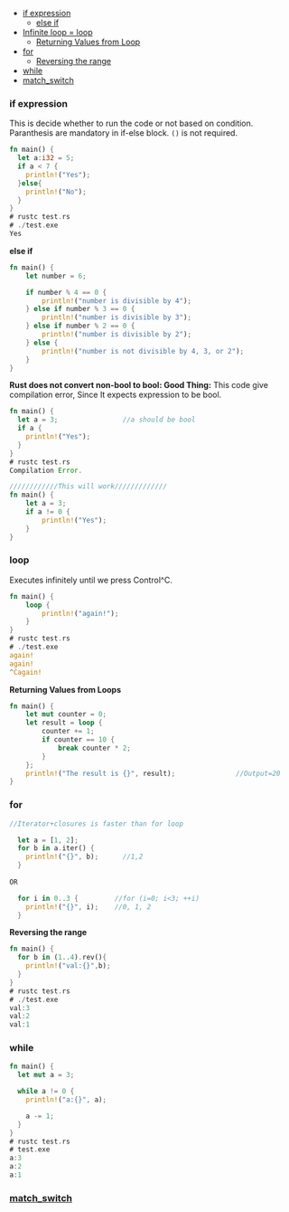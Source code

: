 - [if expression](#if)
  - [else if](#elseif)
- [Infinite loop = loop](#loop)
  - [Returning Values from Loop](#ret)
- [for](#for)
  - [Reversing the range](#rev)
- [while](#while)
- [match_switch](#match)

<a name=if></a>
### if expression
This is decide whether to run the code or not based on condition. Paranthesis are mandatory in if-else block. `()` is not required.
```rs
fn main() {
  let a:i32 = 5;
  if a < 7 {
    println!("Yes");
  }else{
    println!("No");
  }
}  
# rustc test.rs
# ./test.exe
Yes
```
<a name=elseif></a>
**else if**
```rs
fn main() {
    let number = 6;

    if number % 4 == 0 {
        println!("number is divisible by 4");
    } else if number % 3 == 0 {
        println!("number is divisible by 3");
    } else if number % 2 == 0 {
        println!("number is divisible by 2");
    } else {
        println!("number is not divisible by 4, 3, or 2");
    }
}
```
**Rust does not convert non-bool to bool: Good Thing:** This code give compilation error, Since It expects expression to be bool.
```rs
fn main() {
  let a = 3;                //a should be bool               
  if a {
    println!("Yes");
  }
}
# rustc test.rs
Compilation Error.

////////////This will work/////////////
fn main() {
    let a = 3;
    if a != 0 {
        println!("Yes");
    }
}
```

<a name=loop></a>
### loop
Executes infinitely until we press Control^C.
```rust
fn main() {
    loop {
        println!("again!");
    }
}
# rustc test.rs
# ./test.exe
again!
again!
^Cagain!
```
<a name=ret></a>
**Returning Values from Loops**
```rust
fn main() {
    let mut counter = 0;
    let result = loop {
        counter += 1;
        if counter == 10 {
            break counter * 2;
        }
    };
    println!("The result is {}", result);               //Output=20
}
```

<a name=for></a>
### for
```rs
//Iterator+closures is faster than for loop

  let a = [1, 2];
  for b in a.iter() {
    println!("{}", b);      //1,2 
  }
  
OR 

  for i in 0..3 {         //for (i=0; i<3; ++i)
    println!("{}", i);    //0, 1, 2
  }  
```
<a name=rev></a>
**Reversing the range**
```rs
fn main() {
  for b in (1..4).rev(){
    println!("val:{}",b);
  }
}
# rustc test.rs
# ./test.exe
val:3
val:2
val:1
```

<a name=while></a>
### while
```rs
fn main() {
  let mut a = 3;

  while a != 0 {
    println!("a:{}", a);

    a -= 1;
  }
}
# rustc test.rs
# test.exe
a:3
a:2
a:1
```

<a name=match></a>
### [match_switch](match_switch)
